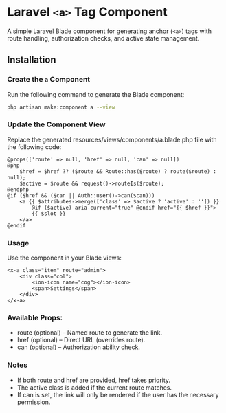 # Laravel `<a>` Tag Component

A simple Laravel Blade component for generating anchor (`<a>`) tags with route handling, authorization checks, and active state management.

## Installation

### Create the `a` Component
Run the following command to generate the Blade component:

```sh
php artisan make:component a --view
```

### Update the Component View
Replace the generated resources/views/components/a.blade.php file with the following code:
```blade
@props(['route' => null, 'href' => null, 'can' => null])
@php
    $href = $href ?? ($route && Route::has($route) ? route($route) : null);
    $active = $route && request()->routeIs($route);
@endphp
@if ($href && ($can || Auth::user()->can($can)))
    <a {{ $attributes->merge(['class' => $active ? 'active' : '']) }}
        @if ($active) aria-current="true" @endif href="{{ $href }}">
        {{ $slot }}
    </a>
@endif
```

### Usage
Use the component in your Blade views:
```blade
<x-a class="item" route="admin">
    <div class="col">
        <ion-icon name="cog"></ion-icon>
        <span>Settings</span>
    </div>
</x-a>
```

### Available Props:
- route (optional) – Named route to generate the link.
- href (optional) – Direct URL (overrides route).
- can (optional) – Authorization ability check.

### Notes
- If both route and href are provided, href takes priority.
- The active class is added if the current route matches.
- If can is set, the link will only be rendered if the user has the necessary permission.
